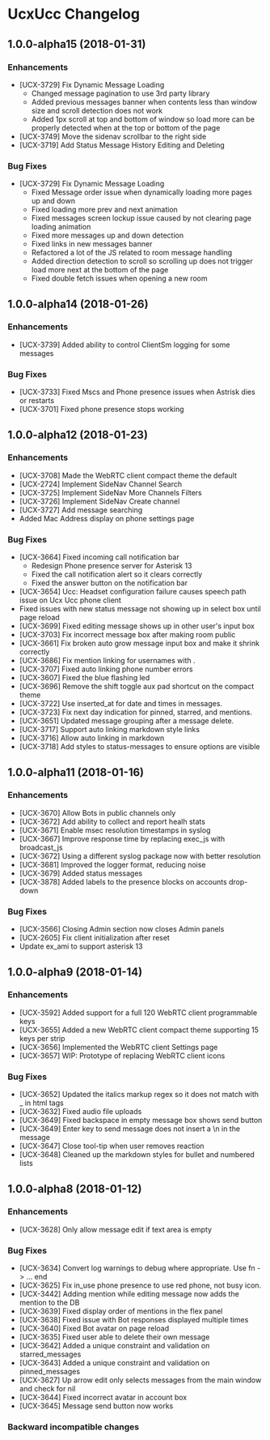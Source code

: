 # UcxUcc Changelog

## 1.0.0-alpha15 (2018-01-31)

### Enhancements

* [UCX-3729] Fix Dynamic Message Loading
  * Changed message pagination to use 3rd party library
  * Added previous messages banner when contents less than window size and scroll detection does not work
  * Added 1px scroll at top and bottom of window so load more can be properly detected when at the top or bottom of the page
* [UCX-3749] Move the sidenav scrollbar to the right side
* [UCX-3719] Add Status Message History Editing and Deleting

### Bug Fixes

* [UCX-3729] Fix Dynamic Message Loading
  * Fixed Message order issue when dynamically loading more pages up and down
  * Fixed loading more prev and next animation
  * Fixed messages screen lockup issue caused by not clearing page loading animation
  * Fixed more messages up and down detection
  * Fixed links in new messages banner
  * Refactored a lot of the JS related to room message handling
  * Added direction detection to scroll so scrolling up does not trigger load more next at the bottom of the page
  * Fixed double fetch issues when opening a new room

## 1.0.0-alpha14 (2018-01-26)

### Enhancements

* [UCX-3739] Added ability to control ClientSm logging for some messages

### Bug Fixes

* [UCX-3733] Fixed Mscs and Phone presence issues when Astrisk dies or restarts
* [UCX-3701] Fixed phone presence stops working

## 1.0.0-alpha12 (2018-01-23)

### Enhancements

* [UCX-3708] Made the WebRTC client compact theme the default
* [UCX-2724] Implement SideNav Channel Search
* [UCX-3725] Implement SideNav More Channels Filters
* [UCX-3726] Implement SideNav Create channel
* [UCX-3727] Add message searching
* Added Mac Address display on phone settings page

### Bug Fixes

* [UCX-3664] Fixed incoming call notification bar
  * Redesign Phone presence server for Asterisk 13
  * Fixed the call notification alert so it clears correctly
  * Fixed the answer button on the notification bar
* [UCX-3654] Ucc: Headset configuration failure causes speech path issue on Ucx Ucc phone client
* Fixed issues with new status message not showing up in select box until page reload
* [UCX-3699] Fixed editing message shows up in other user's input box
* [UCX-3703] Fix incorrect message box after making room public
* [UCX-3661] Fix broken auto grow message input box and make it shrink correctly
* [UCX-3686] Fix mention linking for usernames with .
* [UCX-3707] Fixed auto linking phone number errors
* [UCX-3607] Fixed the blue flashing led
* [UCX-3696] Remove the shift toggle aux pad shortcut on the compact theme
* [UCX-3722] Use inserted_at for date and times in messages.
* [UCX-3723] Fix next day indication for pinned, starred, and mentions.
* [UCX-3651] Updated message grouping after a message delete.
* [UCX-3717] Support auto linking markdown style links
* [UCX-3716] Allow auto linking in markdown
* [UCX-3718] Add styles to status-messages to ensure options are visible

## 1.0.0-alpha11 (2018-01-16)

### Enhancements

* [UCX-3670] Allow Bots in public channels only
* [UCX-3672] Add ability to collect and report healh stats
* [UCX-3671] Enable msec resolution timestamps in syslog
* [UCX-3667] Improve response time by replacing exec_js with broadcast_js
* [UCX-3672] Using a different syslog package now with better resolution
* [UCX-3681] Improved the logger format, reducing noise
* [UCX-3679] Added status messages
* [UCX-3878] Added labels to the presence blocks on accounts drop-down

### Bug Fixes

* [UCX-3566] Closing Admin section now closes Admin panels
* [UCX-2605] Fix client initialization after reset
* Update ex_ami to support asterisk 13

## 1.0.0-alpha9 (2018-01-14)

### Enhancements

* [UCX-3592] Added support for a full 120 WebRTC client programmable keys
* [UCX-3655] Added a new WebRTC client compact theme supporting 15 keys per strip
* [UCX-3656] Implemented the WebRTC client Settings page
* [UCX-3657] WIP: Prototype of replacing WebRTC client icons

### Bug Fixes

* [UCX-3652] Updated the italics markup regex so it does not match with _ in html tags
* [UCX-3632] Fixed audio file uploads
* [UCX-3649] Fixed backspace in empty message box shows send button
* [UCX-3649] Enter key to send message does not insert a \n in the message
* [UCX-3647] Close tool-tip when user removes reaction
* [UCX-3648] Cleaned up the markdown styles for bullet and numbered lists

## 1.0.0-alpha8 (2018-01-12)

### Enhancements

* [UCX-3628] Only allow message edit if text area is empty

### Bug Fixes

* [UCX-3634] Convert log warnings to debug where appropriate. Use fn -> ... end
* [UCX-3625] Fix in_use phone presence to use red phone, not busy icon.
* [UCX-3442] Adding mention while editing message now adds the mention to the DB
* [UCX-3639] Fixed display order of mentions in the flex panel
* [UCX-3638] Fixed issue with Bot responses displayed multiple times
* [UCX-3640] Fixed Bot avatar on page reload
* [UCX-3635] Fixed user able to delete their own message
* [UCX-3642] Added a unique constraint and validation on starred_messages
* [UCX-3643] Added a unique constraint and validation on pinned_messages
* [UCX-3627] Up arrow edit only selects messages from the main window and check for nil
* [UCX-3644] Fixed incorrect avatar in account box
* [UCX-3645] Message send button now works

### Backward incompatible changes

